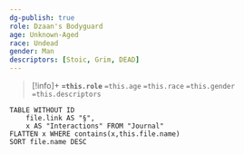 ```yaml
---
dg-publish: true
role: Dzaan's Bodyguard
age: Unknown-Aged
race: Undead
gender: Man
descriptors: [Stoic, Grim, DEAD]
---
```


> [!info]+
> **`=this.role`**
> `=this.age` `=this.race` `=this.gender`
> `=this.descriptors`

```dataview
TABLE WITHOUT ID
	file.link AS "§", 
	x AS "Interactions" FROM "Journal"
FLATTEN x WHERE contains(x,this.file.name) 
SORT file.name DESC
```